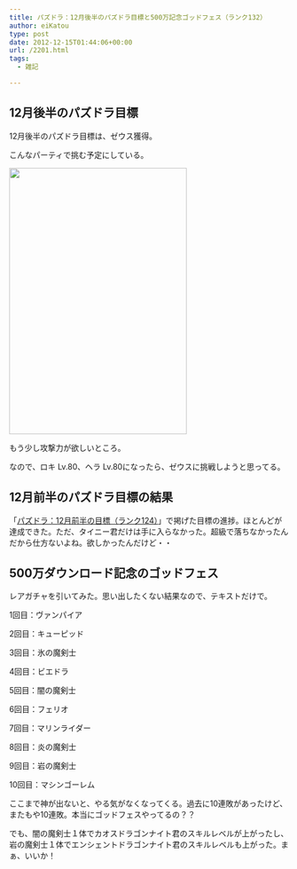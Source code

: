 ```yaml
---
title: パズドラ：12月後半のパズドラ目標と500万記念ゴッドフェス（ランク132）
author: eiKatou
type: post
date: 2012-12-15T01:44:06+00:00
url: /2201.html
tags:
  - 雑記

---
```

## 12月後半のパズドラ目標

12月後半のパズドラ目標は、ゼウス獲得。
  
こんなパーティで挑む予定にしている。
  
[<img src="http://eikatou.net/blog/wp-content/uploads/2012/12/20121215a.jpg" alt="" title="20121215a" width="320" height="480" class="alignnone size-full wp-image-2202" srcset="/uploads/2012/12/20121215a.jpg 320w, /uploads/2012/12/20121215a-200x300.jpg 200w" sizes="(max-width: 320px) 100vw, 320px" />][1]
  
もう少し攻撃力が欲しいところ。
  
なので、ロキ Lv.80、ヘラ Lv.80になったら、ゼウスに挑戦しようと思ってる。 

## 12月前半のパズドラ目標の結果

「[パズドラ：12月前半の目標（ランク124）][2]」で掲げた目標の進捗。ほとんどが達成できた。ただ、タイニー君だけは手に入らなかった。超級で落ちなかったんだから仕方ないよね。欲しかったんだけど・・

## 500万ダウンロード記念のゴッドフェス

レアガチャを引いてみた。思い出したくない結果なので、テキストだけで。
  
1回目：ヴァンパイア
  
2回目：キューピッド
  
3回目：氷の魔剣士
  
4回目：ビエドラ
  
5回目：闇の魔剣士
  
6回目：フェリオ
  
7回目：マリンライダー
  
8回目：炎の魔剣士
  
9回目：岩の魔剣士
  
10回目：マシンゴーレム 

ここまで神が出ないと、やる気がなくなってくる。過去に10連敗があったけど、またもや10連敗。本当にゴッドフェスやってるの？？

でも、闇の魔剣士１体でカオスドラゴンナイト君のスキルレベルが上がったし、岩の魔剣士１体でエンシェントドラゴンナイト君のスキルレベルも上がった。まぁ、いいか！

 [1]: http://eikatou.net/blog/wp-content/uploads/2012/12/20121215a.jpg
 [2]: http://eikatou.net/blog/2012/12/paz_12zen/
